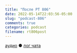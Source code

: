 ```yaml
---
title: "После РТ 806"
date: 2022-05-14T22:03:56-05:00
slug: "podcast-806"
comments: true
categories: podcast
filename: rt806post
---
```


[аудио](http://cdn.radio-t.com/rt806post.mp3) ● [лог чата](http://chat.radio-t.com/logs/radio-t-806.html)
<audio src="http://cdn.radio-t.com/rt806post.mp3" preload="none"></audio>
